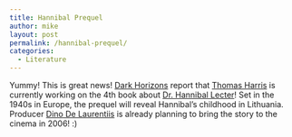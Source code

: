 ```yaml
---
title: Hannibal Prequel
author: mike
layout: post
permalink: /hannibal-prequel/
categories:
  - Literature
---
```

Yummy! This is great news! <a target="_blank" href="http://www.darkhorizons.com/news04/041029d.php">Dark Horizons</a> report that <a target="_blank" href="http://www.randomhouse.com/features/thomasharris/">Thomas Harris</a> is currently working on the 4th book about <a target="_blank" href="http://en.wikipedia.org/wiki/Hannibal_Lecter">Dr. Hannibal Lecter</a>! Set in the 1940s in Europe, the prequel will reveal Hannibal&#8217;s childhood in Lithuania. Producer <a target="_blank" href="http://www.imdb.com/name/nm0209569/">Dino De Laurentiis</a> is already planning to bring the story to the cinema in 2006! :)